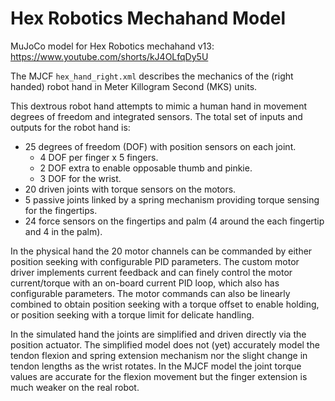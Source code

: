 Hex Robotics Mechahand Model
============================

MuJoCo model for Hex Robotics mechahand v13: https://www.youtube.com/shorts/kJ4OLfqDy5U

The MJCF `hex_hand_right.xml` describes the mechanics of the (right handed) robot hand in Meter Killogram Second (MKS) units.

This dextrous robot hand attempts to mimic a human hand in movement degrees of freedom and 
integrated sensors. The total set of inputs and outputs for the robot hand is:
* 25 degrees of freedom (DOF) with position sensors on each joint.
    - 4 DOF per finger x 5 fingers.
    - 2 DOF extra to enable opposable thumb and pinkie.
    - 3 DOF for the wrist.
* 20 driven joints with torque sensors on the motors.
* 5 passive joints linked by a spring mechanism providing torque sensing for the fingertips.
* 24 force sensors on the fingertips and palm (4 around the each fingertip and 4 in the palm).

In the physical hand the 20 motor channels can be commanded by either position seeking with 
configurable PID parameters. The custom motor driver implements current feedback and can finely 
control the motor current/torque with an on-board current PID loop, which also has configurable
parameters. The motor commands can also be linearly combined to obtain position seeking with
a torque offset to enable holding, or position seeking with a torque limit for delicate handling.

In the simulated hand the joints are simplified and driven directly via the position actuator. The
simplified model does not (yet) accurately model the tendon flexion and spring extension mechanism
nor the slight change in tendon lengths as the wrist rotates. In the MJCF model the joint torque 
values are accurate for the flexion movement but the finger extension is much weaker on the real robot.
